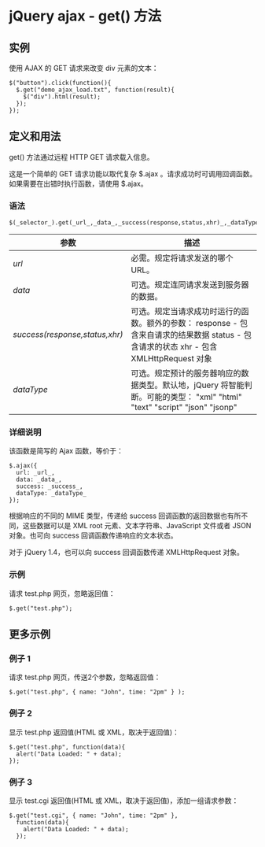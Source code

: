# jQuery ajax - get() 方法



## 实例

使用 AJAX 的 GET 请求来改变 div 元素的文本：

```
$("button").click(function(){
  $.get("demo_ajax_load.txt", function(result){
    $("div").html(result);
  });
});

```

## 定义和用法

get() 方法通过远程 HTTP GET 请求载入信息。

这是一个简单的 GET 请求功能以取代复杂 $.ajax 。请求成功时可调用回调函数。如果需要在出错时执行函数，请使用 $.ajax。

### 语法

```
$(_selector_).get(_url_,_data_,_success(response,status,xhr)_,_dataType_)
```

| 参数 | 描述 |
| --- | --- |
| _url_ | 必需。规定将请求发送的哪个 URL。 |
| _data_ | 可选。规定连同请求发送到服务器的数据。 |
| _success(response,status,xhr)_ | 可选。规定当请求成功时运行的函数。额外的参数：   response - 包含来自请求的结果数据   status - 包含请求的状态   xhr - 包含 XMLHttpRequest 对象 |
| _dataType_ | 可选。规定预计的服务器响应的数据类型。默认地，jQuery 将智能判断。可能的类型：   "xml"   "html"   "text"   "script"   "json"   "jsonp" |

### 详细说明

该函数是简写的 Ajax 函数，等价于：

```
$.ajax({
  url: _url_,
  data: _data_,
  success: _success_,
  dataType: _dataType_
});
```

根据响应的不同的 MIME 类型，传递给 success 回调函数的返回数据也有所不同，这些数据可以是 XML root 元素、文本字符串、JavaScript 文件或者 JSON 对象。也可向 success 回调函数传递响应的文本状态。

对于 jQuery 1.4，也可以向 success 回调函数传递 XMLHttpRequest 对象。

### 示例

请求 test.php 网页，忽略返回值：

```
$.get("test.php");
```

## 更多示例

### 例子 1

请求 test.php 网页，传送2个参数，忽略返回值：

```
$.get("test.php", { name: "John", time: "2pm" } );
```

### 例子 2

显示 test.php 返回值(HTML 或 XML，取决于返回值)：

```
$.get("test.php", function(data){
  alert("Data Loaded: " + data);
});
```

### 例子 3

显示 test.cgi 返回值(HTML 或 XML，取决于返回值)，添加一组请求参数：

```
$.get("test.cgi", { name: "John", time: "2pm" },
  function(data){
    alert("Data Loaded: " + data);
  });
```


